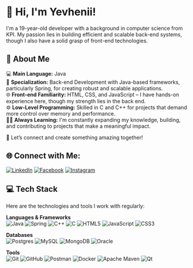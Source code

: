 # 👋 Hi, I'm Yevhenii!

I'm a 19-year-old developer with a background in computer science from KPI. My passion lies in building efficient and scalable back-end systems, though I also have a solid grasp of front-end technologies.

## 🚀 About Me

💻 **Main Language:** Java  
🌱 **Specialization:** Back-end Development with Java-based frameworks, particularly Spring, for creating robust and scalable applications.  
🌐 **Front-end Familiarity:** HTML, CSS, and JavaScript – I have hands-on experience here, though my strength lies in the back end.  
⚙️ **Low-Level Programming:** Skilled in C and C++ for projects that demand more control over memory and performance.  
👨‍💻 **Always Learning:** I'm constantly expanding my knowledge, building, and contributing to projects that make a meaningful impact.

🤝 Let’s connect and create something amazing together!

## 🌐 Connect with Me:
[![LinkedIn](https://img.shields.io/badge/LinkedIn-%230077B5.svg?logo=linkedin&logoColor=white)](https://www.linkedin.com/in/yevhneii-butkevych-869400285/) 
[![Facebook](https://img.shields.io/badge/Facebook-%231877F2.svg?logo=Facebook&logoColor=white)](https://www.linkedin.com/in/yevhneii-butkevych-869400285/) 
[![Instagram](https://img.shields.io/badge/Instagram-%23E4405F.svg?logo=Instagram&logoColor=white)](https://instagram.com/butkevich_eugene)

## 💻 Tech Stack

Here are the technologies and tools I work with regularly:

**Languages & Frameworks**  
![Java](https://img.shields.io/badge/java-%23ED8B00.svg?style=for-the-badge&logo=openjdk&logoColor=white) ![Spring](https://img.shields.io/badge/spring-%236DB33F.svg?style=for-the-badge&logo=spring&logoColor=white) ![C++](https://img.shields.io/badge/c++-%2300599C.svg?style=for-the-badge&logo=c%2B%2B&logoColor=white) ![C](https://img.shields.io/badge/c-%2300599C.svg?style=for-the-badge&logo=c&logoColor=white) ![HTML5](https://img.shields.io/badge/html5-%23E34F26.svg?style=for-the-badge&logo=html5&logoColor=white) ![JavaScript](https://img.shields.io/badge/javascript-%23323330.svg?style=for-the-badge&logo=javascript&logoColor=%23F7DF1E) ![CSS3](https://img.shields.io/badge/css3-%231572B6.svg?style=for-the-badge&logo=css3&logoColor=white)

**Databases**  
![Postgres](https://img.shields.io/badge/postgres-%23316192.svg?style=for-the-badge&logo=postgresql&logoColor=white) ![MySQL](https://img.shields.io/badge/mysql-4479A1.svg?style=for-the-badge&logo=mysql&logoColor=white) ![MongoDB](https://img.shields.io/badge/MongoDB-%234ea94b.svg?style=for-the-badge&logo=mongodb&logoColor=white) ![Oracle](https://img.shields.io/badge/Oracle-F80000?style=for-the-badge&logo=oracle&logoColor=white)

**Tools**  
![Git](https://img.shields.io/badge/git-%23F05033.svg?style=for-the-badge&logo=git&logoColor=white) ![GitHub](https://img.shields.io/badge/github-%23121011.svg?style=for-the-badge&logo=github&logoColor=white) ![Postman](https://img.shields.io/badge/Postman-FF6C37?style=for-the-badge&logo=postman&logoColor=white) ![Docker](https://img.shields.io/badge/docker-%230db7ed.svg?style=for-the-badge&logo=docker&logoColor=white) ![Apache Maven](https://img.shields.io/badge/Apache%20Maven-C71A36?style=for-the-badge&logo=Apache%20Maven&logoColor=white) ![Qt](https://img.shields.io/badge/Qt-%23217346.svg?style=for-the-badge&logo=Qt&logoColor=white)

<!--# 📊 GitHub Stats:
![](https://github-readme-stats.vercel.app/api?username=deLordeee&theme=shadow_green&hide_border=false&include_all_commits=true&count_private=true)<br/>
![](https://github-readme-streak-stats.herokuapp.com/?user=deLordeee&theme=shadow_green&hide_border=false)<br/>
![](https://github-readme-stats.vercel.app/api/top-langs/?username=deLordeee&theme=shadow_green&hide_border=false&include_all_commits=true&count_private=true&layout=compact)


[![](https://visitcount.itsvg.in/api?id=deLordeee&icon=0&color=0)](https://visitcount.itsvg.in)

 Proudly created with GPRM ( https://gprm.itsvg.in ) -->


